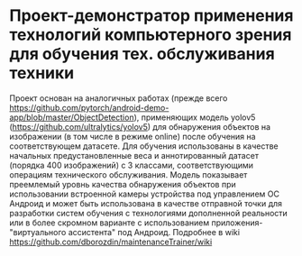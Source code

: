 # Проект-демонстратор применения технологий компьютерного зрения для обучения тех. обслуживания техники

 Проект основан на аналогичных работах (прежде всего https://github.com/pytorch/android-demo-app/blob/master/ObjectDetection), применяющих модель yolov5 (https://github.com/ultralytics/yolov5) 
 для обнаружения объектов на изображении (в том числе в режиме online)
 после обучения на соответствующем датасете. Для обучения использованы в качестве начальных предустановленные веса и аннотированный датасет (порядка 400 изображений) с 3 классами, соответствующими
 операциям технического обслуживания.
 Модель показывает преемлемый уровнь качества обнаружения объектов при использовании встроенной камеры устройства под управлением ОС Андроид и может быть использована в качестве отправной точки
 для разработки систем обучения с технологиями дополненной реальности или в более скромном варианте с использованием приложения-"виртуального ассистента" под Андроид.
 Подробнее в wiki https://github.com/dborozdin/maintenanceTrainer/wiki


